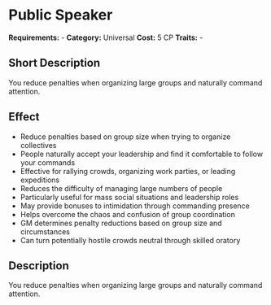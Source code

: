 # Public Speaker

**Requirements:** -
**Category:** Universal
**Cost:** 5 CP
**Traits:** -


## Short Description
You reduce penalties when organizing large groups and naturally command attention.

## Effect
- Reduce penalties based on group size when trying to organize collectives
- People naturally accept your leadership and find it comfortable to follow your commands
- Effective for rallying crowds, organizing work parties, or leading expeditions
- Reduces the difficulty of managing large numbers of people
- Particularly useful for mass social situations and leadership roles
- May provide bonuses to intimidation through commanding presence
- Helps overcome the chaos and confusion of group coordination
- GM determines penalty reductions based on group size and circumstances
- Can turn potentially hostile crowds neutral through skilled oratory

## Description
You reduce penalties when organizing large groups and naturally command attention.